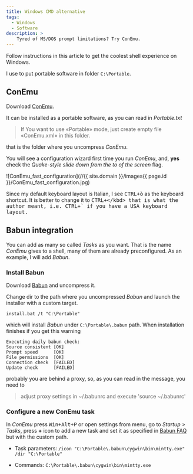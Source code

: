 ```yaml
---
title: Windows CMD alternative
tags:
  - Windows
  - Software
description: >
    Tyred of MS/DOS prompt limitations? Try ConEmu.
---
```


Follow instructions in this article to get the coolest shell experience on Windows.

I use to put portable software in folder `C:\Portable`.

## ConEmu

Download [ConEmu][1].

It can be installed as a portable software, as you can read in *Portable.txt*

> If You want to use «Portable» mode, just create empty file
«ConEmu.xml» in this folder.

that is the folder where you uncompress *ConEmu*.

You will see a configuration wizard first time you run *ConEmu*, and, **yes** check the *Quake-style slide down from the to of the screen* flag.

![ConEmu_fast_configuration](//{{ site.domain }}/images{{ page.id }}/ConEmu_fast_configuration.jpg)

Since my default keyboard layout is Italian, I see <kbd>CTRL+ò</kbd> as the keyboard shortcut.
It is better to change it to <kbd>CTRL+\</kbd> that is what the author meant, i.e. <kbd>CTRL+`</kbd> if you have a USA keyboard layout.

## Babun integration

You can add as many so called *Tasks* as you want. That is the name *ConEmu* gives to a shell, many of them are already preconfigured.
As an example, I will add *Babun*.

### Install Babun

Download [Babun][2] and uncompress it.

Change dir to the path where you uncompressed *Babun* and launch the installer with a custom target.

```
install.bat /t "C:\Portable"
```

which will install *Babun* under `C:\Portable\.babun` path. When installation finishes if you get this warning

```
Executing daily babun check:
Source consistent [OK]
Prompt speed      [OK]
File permissions  [OK]
Connection check  [FAILED]
Update check      [FAILED]
```

probably you are behind a proxy, so, as you can read in the message, you need to

> adjust proxy settings in ~/.babunrc and execute 'source ~/.babunrc'

### Configure a new ConEmu task

In *ConEmu* press <kbd>Win+Alt+P</kbd> or open settings from menu, go to *Startup > Tasks*, press **+** icon to add a new task and set it as specified in [Babun FAQ](http://babun.github.io/faq.html#_how_do_i_integrate_babun_with_conemu) but with the custom path.

* Task parameters: `/icon "C:\Portable\.babun\cygwin\bin\mintty.exe" /dir "C:\Portable"`
* Commands: `C:\Portable\.babun\cygwin\bin\mintty.exe`

  [1]: http://sourceforge.net/projects/conemu/ "ConEmu"
  [2]: http://babun.github.io/ "Babun"

